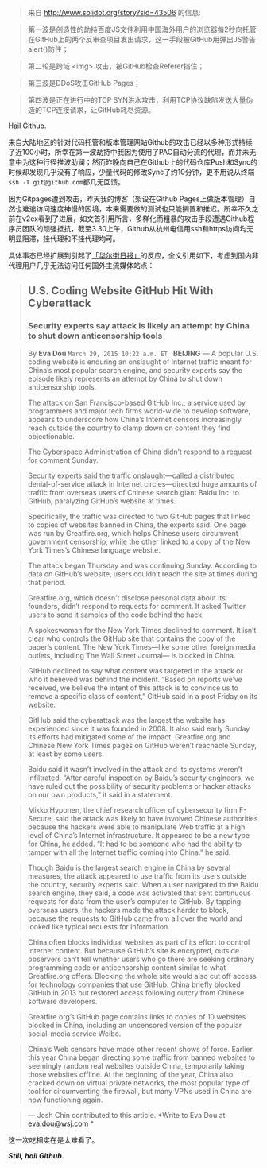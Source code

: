 <!-- 
.. title: The Ongoing Nation-scale Net Attack Striking GITHUB from PRC Authority
.. slug: the-ongoing-nation-scale-net-attack-striking-github-from-prc-authority
.. date: 2015-03-30 12:09:10 UTC+08:00
.. tags: 
.. category: 
.. link: 
.. description: 
.. type: text
-->

> 来自 http://www.solidot.org/story?sid=43506 的信息:

> 第一波是创造性的劫持百度JS文件利用中国海外用户的浏览器每2秒向托管在GitHub上的两个反审查项目发出请求，这一手段被GitHub用弹出JS警告alert()防住；

> 第二轮是跨域 \<img\> 攻击，被GitHub检查Referer挡住；

> 第三波是DDoS攻击GitHub Pages；

> 第四波是正在进行中的TCP SYN洪水攻击，利用TCP协议缺陷发送大量伪造的TCP连接请求，让GitHub耗尽资源。

Hail Github.

来自大陆地区的针对代码托管和版本管理网站Github的攻击已经以多种形式持续了近100小时，所幸在第一波劫持中我因为使用了PAC自动分流的代理，而并未无意中为这种行径推波助澜；然而昨晚向自己在Github上的代码仓库Push和Sync的时候却发现几乎没有了响应，少量代码的修改Sync了约10分钟，更不用说从终端`ssh -T git@github.com`都几无回馈。

因为Gitpages遭到攻击，昨天我的博客（架设在Github Pages上做版本管理）自然也难逃访问速度神慢的困境，本来需要做的测试也只能搁置和推迟。所幸不久之前在v2ex看到了进展，如文首引用所言，多样化而粗暴的攻击手段遭遇Github程序员团队的顽强抵抗，截至3.30上午，Github从杭州电信用ssh和https访问均无明显阻滞，挂代理和不挂代理均可。

具体事态已经扩展到引起了[「华尔街日报」][1]的反应，全文引用如下，考虑到国内非代理用户几乎无法访问任何国外主流媒体站点：


> ## U.S. Coding Website GitHub Hit With Cyberattack
> ### Security experts say attack is likely an attempt by China to shut down anticensorship tools

> By **Eva Dou**
`March 29, 2015 10:22 a.m. ET
`
> **BEIJING** — A popular U.S. coding website is enduring an onslaught of Internet traffic meant for China’s most popular search engine, and security experts say the episode likely represents an attempt by China to shut down anticensorship tools.
> 
> The attack on San Francisco-based GitHub Inc., a service used by programmers and major tech firms world-wide to develop software, appears to underscore how China’s Internet censors increasingly reach outside the country to clamp down on content they find objectionable.

> The Cyberspace Administration of China didn’t respond to a request for comment Sunday.

> Security experts said the traffic onslaught—called a distributed denial-of-service attack in Internet circles—directed huge amounts of traffic from overseas users of Chinese search giant Baidu Inc. to GitHub, paralyzing GitHub’s website at times. 

> Specifically, the traffic was directed to two GitHub pages that linked to copies of websites banned in China, the experts said. One page was run by Greatfire.org, which helps Chinese users circumvent government censorship, while the other linked to a copy of the New York Times’s Chinese language website.

> The attack began Thursday and was continuing Sunday. According to data on GitHub’s website, users couldn’t reach the site at times during that period.

> Greatfire.org, which doesn’t disclose personal data about its founders, didn’t respond to requests for comment. It asked Twitter users to send it samples of the code behind the hack.

> A spokeswoman for the New York Times declined to comment. It isn’t clear who controls the GitHub site that contains the copy of the paper’s content. The New York Times—like some other foreign media outlets, including The Wall Street Journal— is blocked in China.

> GitHub declined to say what content was targeted in the attack or who it believed was behind the incident. “Based on reports we’ve received, we believe the intent of this attack is to convince us to remove a specific class of content,” GitHub said in a post Friday on its website. 

> GitHub said the cyberattack was the largest the website has experienced since it was founded in 2008. It also said early Sunday its efforts had mitigated some of the impact. Greatfire.org and Chinese New York Times pages on GitHub weren’t reachable Sunday, at least by some users.

> Baidu said it wasn’t involved in the attack and its systems weren’t infiltrated. “After careful inspection by Baidu’s security engineers, we have ruled out the possibility of security problems or hacker attacks on our own products,” it said in a statement.

> Mikko Hyponen, the chief research officer of cybersecurity firm F-Secure, said the attack was likely to have involved Chinese authorities because the hackers were able to manipulate Web traffic at a high level of China’s Internet infrastructure. It appeared to be a new type for China, he added. “It had to be someone who had the ability to tamper with all the Internet traffic coming into China.” he said.

> Though Baidu is the largest search engine in China by several measures, the attack appeared to use traffic from its users outside the country, security experts said. When a user navigated to the Baidu search engine, they said, a code was activated that sent continuous requests for data from the user’s computer to GitHub. By tapping overseas users, the hackers made the attack harder to block, because the requests to GitHub came from all over the world and looked like typical requests for information.

> China often blocks individual websites as part of its effort to control Internet content. But because GitHub’s site is encrypted, outside observers can’t tell whether users who go there are seeking ordinary programming code or anticensorship content similar to what Greatfire.org offers. Blocking the whole site would also cut off access for technology companies that use GitHub. China briefly blocked GitHub in 2013 but restored access following outcry from Chinese software developers. 

> Greatfire.org’s GitHub page contains links to copies of 10 websites blocked in China, including an uncensored version of the popular social-media service Weibo.

> China’s Web censors have made other recent shows of force. Earlier this year China began directing some traffic from banned websites to seemingly random real websites outside China, temporarily taking those websites offline. At the beginning of the year, China also cracked down on virtual private networks, the most popular type of tool for circumventing the firewall, but many VPNs used in China are now functioning again.

> — Josh Chin contributed to this article.
> *Write to Eva Dou at eva.dou@wsj.com *

这一次吃相实在是太难看了。

***Still, hail Github.***

[1]:	http://www.wsj.com/articles/u-s-coding-website-github-hit-with-cyberattack-1427638940